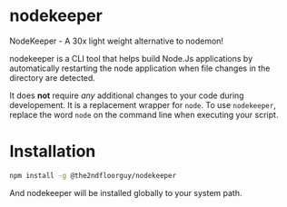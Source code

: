# nodekeeper

NodeKeeper - A 30x light weight alternative to nodemon!

nodekeeper is a CLI tool that helps build Node.Js applications by automatically restarting the node application when file changes in the directory are detected.

It does **not** require *any* additional changes to your code during developement. It is a replacement wrapper for `node`. To use `nodekeeper`, replace the word `node` on the command line when executing your script.

# Installation


```bash
npm install -g @the2ndfloorguy/nodekeeper
```

And nodekeeper will be installed globally to your system path.

